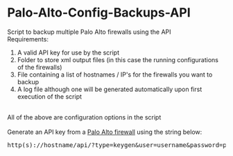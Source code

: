# Palo-Alto-Config-Backups-API
Script to backup multiple Palo Alto firewalls using the API
<br>
Requirements:
<br>
1) A valid API key for use by the script<br>
2) Folder to store xml output files (in this case the running configurations of the firewalls)<br>
3) File containing a list of hostnames / IP's for the firewalls you want to backup<br>
4) A log file although one will be generated automatically upon first execution of the script<br>
<br>
All of the above are configuration options in the script
<br>
<br>
Generate an API key from a <a href="https://www.paloaltonetworks.com/documentation/70/pan-os/pan-os/device-management/use-the-xml-api.html" target="_blank">Palo Alto firewall</a> using the string below:<br>
<pre>http(s)://hostname/api/?type=keygen&amp;user=username&amp;password=password
</pre>
